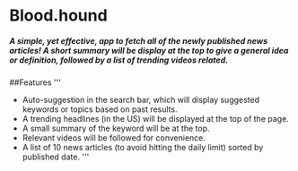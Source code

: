 # Blood.hound
##### A simple, yet effective, app to fetch all of the newly published news articles! A short summary will be display at the top to give a general idea or definition, followed by a list of trending videos related.

##Features
'''
- Auto-suggestion in the search bar, which will display suggested keywords or topics based on past results.
- A trending headlines (in the US) will be displayed at the top of the page.
- A small summary of the keyword will be at the top. 
- Relevant videos will be followed for convenience.
- A list of 10 news articles (to avoid hitting the daily limit) sorted by published date.
''' 
